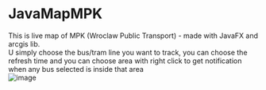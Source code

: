 # JavaMapMPK

This is live map of MPK (Wroclaw Public Transport) - made with JavaFX and arcgis lib.<br />
U simply choose the bus/tram line you want to track, 
you can choose the refresh time and you can choose area with right click to get notification when any bus selected is inside that area <br/>
![image](https://user-images.githubusercontent.com/24923009/175930844-7c620dcf-babc-45c0-8e60-bfca456fdc30.png)

